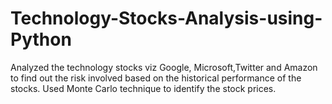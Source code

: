# Technology-Stocks-Analysis-using-Python

Analyzed the technology stocks viz Google, Microsoft,Twitter and Amazon to find out the risk involved based on the historical performance of the stocks.
Used Monte Carlo technique to identify the stock prices.


